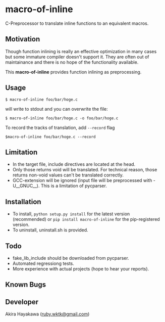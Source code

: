 # macro-of-inline

C-Preprocessor to translate inline functions to an equivalent macros.

## Motivation

Though function inlining is really an effective optimization in many cases
but some immature compiler doesn't support it.
They are often out of maintainance and there is no hope
of the functionality available.

This **macro-of-inline** provides function inlining as preprocessing.

## Usage

```
$ macro-of-inline foo/bar/hoge.c
```

will write to stdout and you can overwrite the file:


```
$ macro-of-inline foo/bar/hoge.c -o foo/bar/hoge.c
```

To record the tracks of translation, add `--record` flag

```
$macro-of-inline foo/bar/hoge.c --record
```

## Limitation

- In the target file, include directives are located at the head.
- Only those returns void will be translated. For technical reason, those returns non-void values can't be translated correctly.
- GCC-extension will be ignored (input file will be preprocessed with -U\_\_GNUC\_\_). This is a limitation of pycparser.

## Installation

- To install, `python setup.py install` for the latest version (recommended) or `pip install macro-of-inline` for the pip-registered version.
- To uninstall, uninstall.sh is provided.

## Todo

- fake\_lib\_include should be downloaded from pycparser.
- Automated regressiong tests. 
- More experience with actual projects (hope to hear your reports).

## Known Bugs

## Developer

Akira Hayakawa (ruby.wktk@gmail.com)
